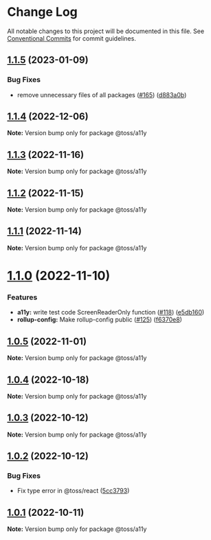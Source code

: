 # Change Log

All notable changes to this project will be documented in this file.
See [Conventional Commits](https://conventionalcommits.org) for commit guidelines.

## [1.1.5](https://github.com/toss/slash/compare/@toss/a11y@1.1.4...@toss/a11y@1.1.5) (2023-01-09)


### Bug Fixes

* remove unnecessary files of all packages ([#165](https://github.com/toss/slash/issues/165)) ([d883a0b](https://github.com/toss/slash/commit/d883a0b2aebdbc2ca39c67902cec754c63921dfe))





## [1.1.4](https://github.com/toss/slash/compare/@toss/a11y@1.1.3...@toss/a11y@1.1.4) (2022-12-06)

**Note:** Version bump only for package @toss/a11y





## [1.1.3](https://github.com/toss/slash/compare/@toss/a11y@1.1.2...@toss/a11y@1.1.3) (2022-11-16)

**Note:** Version bump only for package @toss/a11y





## [1.1.2](https://github.com/toss/slash/compare/@toss/a11y@1.1.1...@toss/a11y@1.1.2) (2022-11-15)

**Note:** Version bump only for package @toss/a11y





## [1.1.1](https://github.com/toss/slash/compare/@toss/a11y@1.1.0...@toss/a11y@1.1.1) (2022-11-14)

**Note:** Version bump only for package @toss/a11y





# [1.1.0](https://github.com/toss/slash/compare/@toss/a11y@1.0.5...@toss/a11y@1.1.0) (2022-11-10)


### Features

* **a11y:** write test code ScreenReaderOnly function ([#118](https://github.com/toss/slash/issues/118)) ([e5db160](https://github.com/toss/slash/commit/e5db160377894f3610d9cc6b349ee45f5c518654))
* **rollup-config:** Make rollup-config public ([#125](https://github.com/toss/slash/issues/125)) ([f6370e8](https://github.com/toss/slash/commit/f6370e8c4b0fa926e923b518c26b7071ee0e53da))





## [1.0.5](https://github.com/toss/slash/compare/@toss/a11y@1.0.4...@toss/a11y@1.0.5) (2022-11-01)

**Note:** Version bump only for package @toss/a11y





## [1.0.4](https://github.com/toss/slash/compare/@toss/a11y@1.0.3...@toss/a11y@1.0.4) (2022-10-18)

**Note:** Version bump only for package @toss/a11y





## [1.0.3](https://github.com/toss/slash/compare/@toss/a11y@1.0.2...@toss/a11y@1.0.3) (2022-10-12)

**Note:** Version bump only for package @toss/a11y





## [1.0.2](https://github.com/toss/slash/compare/@toss/a11y@1.0.1...@toss/a11y@1.0.2) (2022-10-12)


### Bug Fixes

* Fix type error in @toss/react ([5cc3793](https://github.com/toss/slash/commit/5cc37936e8739204f32f9f50ee61570b758343f8))





## [1.0.1](https://github.com/toss/slash/compare/@toss/a11y@1.0.0...@toss/a11y@1.0.1) (2022-10-11)

**Note:** Version bump only for package @toss/a11y

